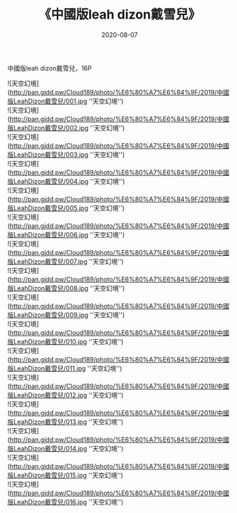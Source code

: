 ﻿---
layout: post
title:  《中國版leah dizon戴雪兒》
date:   2020-08-07
img: http://pan.gjdd.pw/Cloud189/photo/%E6%80%A7%E6%84%9F/2019/中國版LeahDizon戴雪兒/000.jpg
categories: [美女, 性感, 泳衣]
---

中國版leah dizon戴雪兒，16P

![天空幻境](http://pan.gjdd.pw/Cloud189/photo/%E6%80%A7%E6%84%9F/2019/中國版LeahDizon戴雪兒/001.jpg ''天空幻境'') <br>
![天空幻境](http://pan.gjdd.pw/Cloud189/photo/%E6%80%A7%E6%84%9F/2019/中國版LeahDizon戴雪兒/002.jpg ''天空幻境'') <br>
![天空幻境](http://pan.gjdd.pw/Cloud189/photo/%E6%80%A7%E6%84%9F/2019/中國版LeahDizon戴雪兒/003.jpg ''天空幻境'') <br>
![天空幻境](http://pan.gjdd.pw/Cloud189/photo/%E6%80%A7%E6%84%9F/2019/中國版LeahDizon戴雪兒/004.jpg ''天空幻境'') <br>
![天空幻境](http://pan.gjdd.pw/Cloud189/photo/%E6%80%A7%E6%84%9F/2019/中國版LeahDizon戴雪兒/005.jpg ''天空幻境'') <br>
![天空幻境](http://pan.gjdd.pw/Cloud189/photo/%E6%80%A7%E6%84%9F/2019/中國版LeahDizon戴雪兒/006.jpg ''天空幻境'') <br>
![天空幻境](http://pan.gjdd.pw/Cloud189/photo/%E6%80%A7%E6%84%9F/2019/中國版LeahDizon戴雪兒/007.jpg ''天空幻境'') <br>
![天空幻境](http://pan.gjdd.pw/Cloud189/photo/%E6%80%A7%E6%84%9F/2019/中國版LeahDizon戴雪兒/008.jpg ''天空幻境'') <br>
![天空幻境](http://pan.gjdd.pw/Cloud189/photo/%E6%80%A7%E6%84%9F/2019/中國版LeahDizon戴雪兒/009.jpg ''天空幻境'') <br>
![天空幻境](http://pan.gjdd.pw/Cloud189/photo/%E6%80%A7%E6%84%9F/2019/中國版LeahDizon戴雪兒/010.jpg ''天空幻境'') <br>
![天空幻境](http://pan.gjdd.pw/Cloud189/photo/%E6%80%A7%E6%84%9F/2019/中國版LeahDizon戴雪兒/011.jpg ''天空幻境'') <br>
![天空幻境](http://pan.gjdd.pw/Cloud189/photo/%E6%80%A7%E6%84%9F/2019/中國版LeahDizon戴雪兒/012.jpg ''天空幻境'') <br>
![天空幻境](http://pan.gjdd.pw/Cloud189/photo/%E6%80%A7%E6%84%9F/2019/中國版LeahDizon戴雪兒/013.jpg ''天空幻境'') <br>
![天空幻境](http://pan.gjdd.pw/Cloud189/photo/%E6%80%A7%E6%84%9F/2019/中國版LeahDizon戴雪兒/014.jpg ''天空幻境'') <br>
![天空幻境](http://pan.gjdd.pw/Cloud189/photo/%E6%80%A7%E6%84%9F/2019/中國版LeahDizon戴雪兒/015.jpg ''天空幻境'') <br>
![天空幻境](http://pan.gjdd.pw/Cloud189/photo/%E6%80%A7%E6%84%9F/2019/中國版LeahDizon戴雪兒/016.jpg ''天空幻境'') <br>

